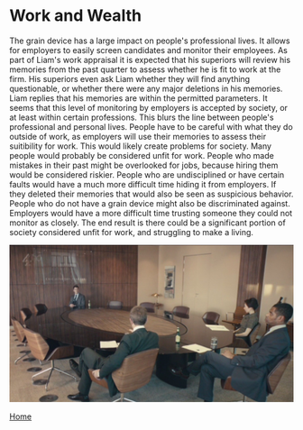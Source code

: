 # Work and Wealth

The grain device has a large impact on people's professional lives. It allows for employers to easily screen candidates and monitor their employees. As part of Liam's work appraisal it is expected that his superiors will review his memories from the past quarter to assess whether he is fit to work at the firm. His superiors even ask Liam whether they will find anything questionable, or whether there were any major deletions in his memories. Liam replies that his memories are within the permitted parameters. It seems that this level of monitoring by employers is accepted by society, or at least within certain professions. This blurs the line between people's professional and personal lives. People have to be careful with what they do outside of work, as employers will use their memories to assess their suitibility for work. This would likely create problems for society. Many people would probably be considered unfit for work. People who made mistakes in their past might be overlooked for jobs, because hiring them would be considered riskier. People who are undisciplined or have certain faults would have a much more difficult time hiding it from employers. If they deleted their memories that would also be seen as suspicious behavior. People who do not have a grain device might also be discriminated against. Employers would have a more difficult time trusting someone they could not monitor as closely. The end result is there could be a significant portion of society considered unfit for work, and struggling to make a living.

![Work appraisal](img/work.jpg)

[Home](https://saahilclaypool.github.io/blackmirror/)
